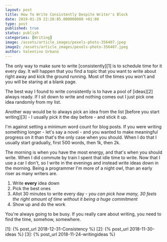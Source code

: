 ```yaml
---
layout: post
title: How To Write Consistently Despite Writer's Block
date: 2019-01-29 22:28:05.000000000 +01:00
type: post
published: true
status: publish
categories: [Writing]
image: /assets/article_images/pexels-photo-356407.jpeg
image2: /assets/article_images/pexels-photo-356407.jpeg
author: Valentino Urbano
---
```


The only way to make sure to write [consistently][1] is to schedule time for it every day. It will happen that you find a topic that you want to write about right away and kick the ground running. Most of the times you won't and you will be staring at a blank page.

The best way I found to write consistently is to have a pool of [ideas][2] always ready. If I sit down to write and nothing comes out I just pick one idea randomly from my list.

Another way would be to always pick an idea from the list [before you start writing][3] - I usually pick it the day before - and stick it up.

I'm against setting a minimum word count for blog posts. If you were writing something longer - let's say a novel - and you wanted to make meaningful progress on it than that's the only case when you should. When I do that I usually start gradually, first 500 words, then 1k, then 2k.

The morning is when you have the most energy, and that's when you should write. When I did commute by train I spent that idle time to write. Now that I use a car I don't, so I write in the evenings and instead write ideas down in the morning. Being a programmer I'm more of a night owl, than an early riser as many writers are.

1.  Write **every** idea down
2.  Pick the best ones
3.  Allot 30 minutes to write every day - _you can pick how many, 30 feels the right amount of time without it being a huge commitment_
4.  Show up and do the work

You're always going to be busy. If you really care about writing, you need to find the time, somehow, somewhere.

[0]: https://shawnblanc.com

[1]: {% post_url 2018-12-31-Consistency %}
[2]: {% post_url 2018-11-30-ideas %}
[3]: {% post_url 2018-11-24-writingideas %}
